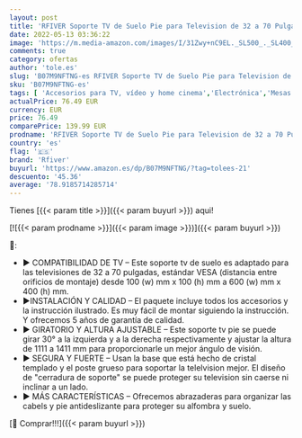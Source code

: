 ```yaml
---
layout: post
title: 'RFIVER Soporte TV de Suelo Pie para Television de 32 a 70 Pulgadas con Giratorio y Altura Ajustable MAX VESA 600 x 400 mm TF2003'
date: 2022-05-13 03:36:22
image: 'https://m.media-amazon.com/images/I/31Zwy+nC9EL._SL500_._SL400_.jpg'
comments: true
category: ofertas
author: 'tole.es'
slug: 'B07M9NFTNG-es RFIVER Soporte TV de Suelo Pie para Television de 32 a 70...'
sku: 'B07M9NFTNG-es'
tags: [ 'Accesorios para TV, vídeo y home cinema','Electrónica','Mesas y soportes para TV','Soportes de pared y techo para TV','TV, vídeo y home cinema','rfiver','television','🇪🇸', ]
actualPrice: 76.49 EUR
currency: EUR
price: 76.49
comparePrice: 139.99 EUR
prodname: 'RFIVER Soporte TV de Suelo Pie para Television de 32 a 70 Pulgadas con Giratorio y Altura Ajustable MAX VESA 600 x 400 mm TF2003'
country: 'es'
flag: '🇪🇸'
brand: 'Rfiver'
buyurl: 'https://www.amazon.es/dp/B07M9NFTNG/?tag=tolees-21'
descuento: '45.36'
average: '78.9185714285714'
---
```


Tienes [{{< param title >}}]({{< param buyurl >}}) aqui!

[![{{< param prodname >}}]({{< param image >}})]({{< param buyurl >}})

🔎:

- ▶ COMPATIBILIDAD DE TV – Este soporte tv de suelo es adaptado para las televisiones de 32 a 70 pulgadas, estándar VESA (distancia entre orificios de montaje) desde 100 (w) mm x 100 (h) mm a 600 (w) mm x 400 (h) mm.
- ▶INSTALACIÓN Y CALIDAD – El paquete incluye todos los accesorios y la instrucción ilustrado. Es muy fácil de montar siguiendo la instrucción. Y ofrecemos 5 años de garantía de calidad.
- ▶ GIRATORIO Y ALTURA AJUSTABLE – Este soporte tv pie se puede girar 30° a la izquierda y a la derecha respectivamente y ajustar la altura de 1111 a 1411 mm para proporcionarle un mejor ángulo de visión.
- ▶ SEGURA Y FUERTE – Usan la base que está hecho de cristal templado y el poste grueso para soportar la telelvision mejor. El diseño de "cerradura de soporte" se puede proteger su television sin caerse ni inclinar a un lado.
- ▶ MÁS CARACTERÍSTICAS – Ofrecemos abrazaderas para organizar las cabels y pie antideslizante para proteger su alfombra y suelo.

[🛒 Comprar!!!]({{< param buyurl >}})
